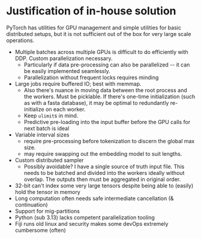 # Justification of in-house solution
PyTorch has utilities for GPU management and simple utilities for basic distributed setups, but it is not sufficient out of the box for very large scale operations.
- Multiple batches across multiple GPUs is difficult to do efficiently with DDP. Custom parallelization necessary.
	- Particularly if data pre-processing can also be parallelized -- it can be easily implemented seamlessly.
	- Parallelization without frequent locks requires minding
- Large jobs require buffered IO; best with memmap.
	- Also there's nuance in moving data between the root process and the workers. Must be picklable. If there's one-time initialization (such as with a fasta database), it may be optimal to redundantly re-initialize on each worker.
	- Keep `ulimit`s in mind.
	- Predictive pre-loading into the input buffer before the GPU calls for next batch is ideal
- Variable interval sizes
	- require pre-processing before tokenization to discern the global max size.
	- may require swapping out the embedding model to suit lengths.
- Custom distributed sampler
	- Possibly avoidable? I have a single source of truth input file. This needs to be batched and divided into the workers ideally without overlap. The outputs then must be aggregated in original order.
- 32-bit can't index some very large tensors despite being able to (easily) hold the tensor in memory
- Long computation often needs safe intermediate cancellation (& continuation)
- Support for mig-partitions
- Python (sub 3.13) lacks competent parallelization tooling
- Fiji runs old linux and security makes some devOps extremely cumbersome (often)